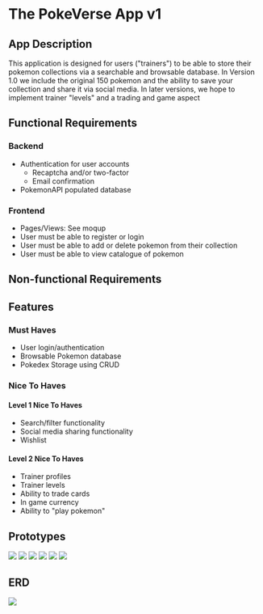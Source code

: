 # The PokeVerse App v1

## App Description

This application is designed for users ("trainers") to be able to store their pokemon collections via a searchable and browsable database. In Version 1.0 we include the original 150 pokemon and the ability to save your collection and share it via social media. In later versions, we hope to implement trainer "levels" and a trading and game aspect

## Functional Requirements

### Backend 
- Authentication for user accounts
    - Recaptcha and/or two-factor
    - Email confirmation
- PokemonAPI populated database

### Frontend
- Pages/Views: See moqup
- User must be able to register or login
- User must be able to add or delete pokemon from their collection
- User must be able to view catalogue of pokemon

## Non-functional Requirements


## Features

### Must Haves
- User login/authentication
- Browsable Pokemon database
- Pokedex Storage using CRUD

### Nice To Haves
#### Level 1 Nice To Haves
- Search/filter functionality
- Social media sharing functionality
- Wishlist

#### Level 2 Nice To Haves
- Trainer profiles
- Trainer levels
- Ability to trade cards
- In game currency
- Ability to "play pokemon"

## Prototypes
![](https://i.imgur.com/fqVEAml.png)
![](https://i.imgur.com/9QKPLYo.png)
![](https://i.imgur.com/dZ1ZKHX.png)
![](https://i.imgur.com/fE8rkqS.png)
![](https://i.imgur.com/7oZyssQ.png)
![](https://i.imgur.com/lHhqLd2.png)



## ERD
![](https://i.imgur.com/HmHVeNg.png)

